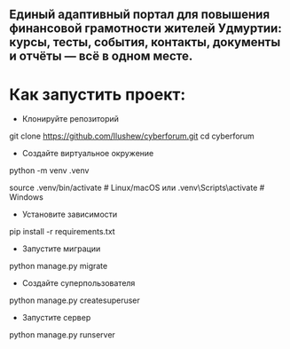 ## Единый адаптивный портал для повышения финансовой грамотности жителей Удмуртии: курсы, тесты, события, контакты, документы и отчёты — всё в одном месте. 

# Как запустить проект:

- Клонируйте репозиторий

git clone https://github.com/Ilushew/cyberforum.git
cd cyberforum

- Создайте виртуальное окружение

python -m venv .venv

source .venv/bin/activate  # Linux/macOS или .venv\Scripts\activate     # Windows

- Установите зависимости

pip install -r requirements.txt

- Запустите миграции

python manage.py migrate

- Cоздайте суперпользователя

python manage.py createsuperuser

- Запустите сервер

python manage.py runserver
